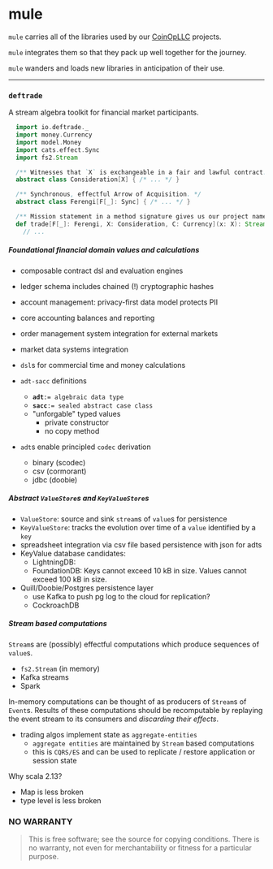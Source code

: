 # mule

`mule` carries all of the libraries used by our [CoinOpLLC](https://coinopllc.com) projects.

`mule` integrates them so that they pack up well together for the journey.

`mule` wanders and loads new libraries in anticipation of their use.

---

### **`deftrade`**

A stream algebra toolkit for financial market participants.

```scala
  import io.deftrade._
  import money.Currency
  import model.Money
  import cats.effect.Sync
  import fs2.Stream

  /** Witnesses that `X` is exchangeable in a fair and lawful contract. */
  abstract class Consideration[X] { /* ... */ }

  /** Synchronous, effectful Arrow of Acquisition. */
  abstract class Ferengi[F[_]: Sync] { /* ... */ }

  /** Mission statement in a method signature gives us our project name. */
  def trade[F[_]: Ferengi, X: Consideration, C: Currency](x: X): Stream[F, Money[C]] =
    // ...
```

##### Foundational financial domain values and calculations

- composable contract dsl and evaluation engines
- ledger schema includes chained (!) cryptographic hashes
- account management: privacy-first data model protects PII
- core accounting balances and reporting
- order management system integration for external markets
- market data systems integration
- `dsl`s for commercial time and money calculations

- `adt-sacc` definitions
    - **`adt`**`:= algebraic data type`
    - **`sacc`**`:= sealed abstract case class`
    - "unforgable" typed values
        - private constructor
        - no copy method
- `adt`s enable principled `codec` derivation
    - binary (scodec)
    - csv (cormorant)
    - jdbc (doobie)

##### Abstract `ValueStore`s and `KeyValueStore`s
- `ValueStore`: source and sink `stream`s of `value`s for persistence
- `KeyValueStore`: tracks the evolution over time of a `value` identified by a `key`
- spreadsheet integration via csv file based persistence with json for adts
- KeyValue database candidates:
    - LightningDB:
    - FoundationDB: Keys cannot exceed 10 kB in size. Values cannot exceed 100 kB in size.
- Quill/Doobie/Postgres persistence layer
    - use Kafka to push pg log to the cloud for replication?
    - CockroachDB

##### Stream based computations

`Stream`s are (possibly) effectful computations which produce sequences of `value`s.

- `fs2.Stream` (in memory)
- Kafka streams
- Spark

In-memory computations can be thought of as producers of `Stream`s of `Event`s.
Results of these computations should be recomputable by replaying the event stream to its consumers and *discarding their effects*.

- trading algos implement state as `aggregate-entities`
    - `aggregate entities` are maintained by `Stream` based computations
    - this is `CQRS/ES` and can be used to replicate / restore application or session state

Why scala 2.13?  
- Map is less broken
- type level is less broken 

### NO WARRANTY  

>This is free software; see the source for copying conditions.
There is no warranty, not even for merchantability or fitness
for a particular purpose.
